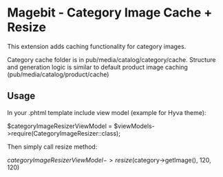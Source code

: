 # Magebit - Category Image Cache + Resize

This extension adds caching functionality for category images.

Category cache folder is in pub/media/catalog/category/cache.
Structure and generation logic is similar to default product image caching (pub/media/catalog/product/cache)

## Usage

In your .phtml template include view model (example for Hyva theme):

$categoryImageResizerViewModel = $viewModels->require(CategoryImageResizer::class);

Then simply call resize method:

$categoryImageResizerViewModel->resize($category->getImage(), 120, 120)
